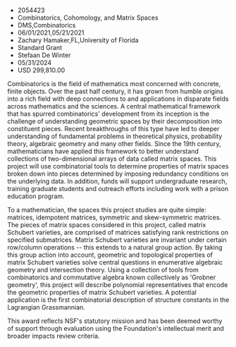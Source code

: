 
* 2054423
* Combinatorics, Cohomology, and Matrix Spaces
* DMS,Combinatorics
* 06/01/2021,05/21/2021
* Zachary Hamaker,FL,University of Florida
* Standard Grant
* Stefaan De Winter
* 05/31/2024
* USD 299,810.00

Combinatorics is the field of mathematics most concerned with concrete, finite
objects. Over the past half century, it has grown from humble origins into a
rich field with deep connections to and applications in disparate fields across
mathematics and the sciences. A central mathematical framework that has spurred
combinatorics' development from its inception is the challenge of understanding
geometric spaces by their decomposition into constituent pieces. Recent
breakthroughs of this type have led to deeper understanding of fundamental
problems in theoretical physics, probability theory, algebraic geometry and many
other fields. Since the 19th century, mathematicians have applied this framework
to better understand collections of two-dimensional arrays of data called matrix
spaces. This project will use combinatorial tools to determine properties of
matrix spaces broken down into pieces determined by imposing redundancy
conditions on the underlying data. In addition, funds will support undergraduate
research, training graduate students and outreach efforts including work with a
prison education program.

To a mathematician, the spaces this project studies are quite simple: matrices,
idempotent matrices, symmetric and skew-symmetric matrices. The pieces of matrix
spaces considered in this project, called matrix Schubert varieties, are
comprised of matrices satisfying rank restrictions on specified submatrices.
Matrix Schubert varieties are invariant under certain row/column operations --
this extends to a natural group action. By taking this group action into
account, geometric and topological properties of matrix Schubert varieties solve
central questions in enumerative algebraic geometry and intersection theory.
Using a collection of tools from combinatorics and commutative algebra known
collectively as 'Grobner geometry', this project will describe polynomial
representatives that encode the geometric properties of matrix Schubert
varieties. A potential application is the first combinatorial description of
structure constants in the Lagrangian Grassmannian.

This award reflects NSF's statutory mission and has been deemed worthy of
support through evaluation using the Foundation's intellectual merit and broader
impacts review criteria.

